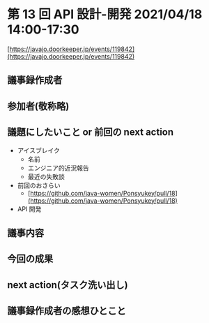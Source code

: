 # 第 13 回 API 設計-開発 2021/04/18 14:00-17:30

[https://javajo.doorkeeper.jp/events/119842](https://javajo.doorkeeper.jp/events/119842)

## 議事録作成者



## 参加者(敬称略)



## 議題にしたいこと or 前回の next action

- アイスブレイク
  - 名前
  - エンジニア的近況報告
  - 最近の失敗談
- 前回のおさらい
    - [https://github.com/java-women/Ponsyukey/pull/18](https://github.com/java-women/Ponsyukey/pull/18)
- API 開発
 
 
## 議事内容



## 今回の成果


## next action(タスク洗い出し)


## 議事録作成者の感想ひとこと

